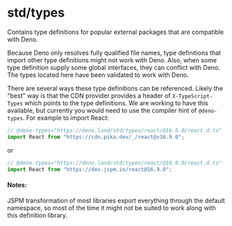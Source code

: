 # std/types

Contains type definitions for popular external packages that are compatible with
Deno.

Because Deno only resolves fully qualified file names, type definitions that
import other type definitions might not work with Deno. Also, when some type
definition supply some global interfaces, they can conflict with Deno. The types
located here have been validated to work with Deno.

There are several ways these type definitions can be referenced. Likely the
"best" way is that the CDN provider provides a header of `X-TypeScript-Types`
which points to the type definitions. We are working to have this available, but
currently you would need to use the compiler hint of `@deno-types`. For example
to import React:

```ts
// @deno-types="https://deno.land/std/types/react/@16.9.0/react.d.ts"
import React from "https://cdn.pika.dev/_/react@v16.9.0";
```

or

```ts
// @deno-types="https://deno.land/std/types/react/@16.9.0/react.d.ts"
import React from "https://dev.jspm.io/react@16.9.0";
```

#### Notes:

JSPM transformation of most libraries export everything through the default
namespace, so most of the time it might not be suited to work along with this
definition library.
